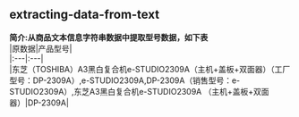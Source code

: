 ## extracting-data-from-text
**简介:从商品文本信息字符串数据中提取型号数据，如下表**<br>
|原数据|产品型号|<br>
|:---|:---|<br>
|东芝（TOSHIBA）A3黑白复合机e-STUDIO2309A（主机+盖板+双面器）（工厂型号：DP-2309A）,e-STUDIO2309A,DP-2309A（销售型号：e-STUDIO2309A）,东芝A3黑白复合机e-STUDIO2309A （主机+盖板+双面器）|DP-2309A|
                                                




